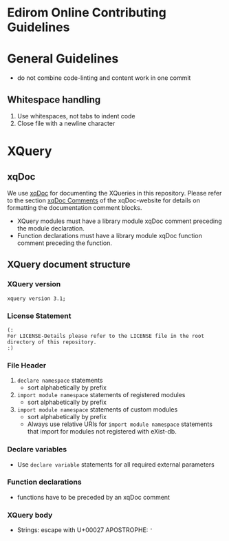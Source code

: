 # Edirom Online Contributing Guidelines

# General Guidelines

* do not combine code-linting and content work in one commit

## Whitespace handling

1. Use whitespaces, not tabs to indent code
2. Close file with a newline character


# XQuery

## xqDoc

We use [xqDoc](https://xqdoc.org) for documenting the XQueries in this repository. Please refer to the section [xqDoc Comments](https://xqdoc.org/xqdoc_comments_doc.html) of the xqDoc-website for details on formatting the documentation comment blocks.

* XQuery modules must have a library module xqDoc comment preceding the module declaration.
* Function declarations must have a library module xqDoc function comment preceding the function.

## XQuery document structure

### XQuery version

```xquery
xquery version 3.1;
```

### License Statement

```xquery
(:
For LICENSE-Details please refer to the LICENSE file in the root directory of this repository.
:)
```

### File Header

1. `declare namespace` statements
   * sort alphabetically by prefix
2. `import module namespace` statements of registered modules
   * sort alphabetically by prefix
3. `import module namespace` statements of custom modules
   * sort alphabetically by prefix
   * Always use relative URIs for `import module namespace` statements that import for modules not registered with eXist-db.

### Declare variables

* Use `declare variable` statements for all required external parameters

### Function declarations

* functions have to be preceded by an xqDoc comment

### XQuery body

* Strings: escape with U+00027 APOSTROPHE: `'`
